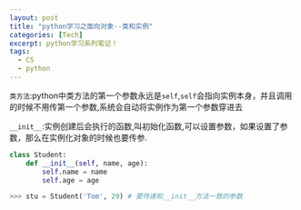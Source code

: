 ```yaml
---
layout: post
title: "python学习之面向对象--类和实例"
categories: [Tech]
excerpt: python学习系列笔记！
tags:
  - CS
  - python
---
```



`类方法`:python中类方法的第一个参数永远是`self`,`self`会指向实例本身，并且调用的时候不用传第一个参数,系统会自动将实例作为第一个参数穿进去

`__init__`:实例创建后会执行的函数,叫初始化函数,可以设置参数，如果设置了参数，那么在实例化对象的时候也要传参.

```python
class Student:
    def __init__(self, name, age):
        self.name = name
        self.age = age

>>> stu = Student('Tom', 29) # 要传递和__init__方法一致的参数
```
